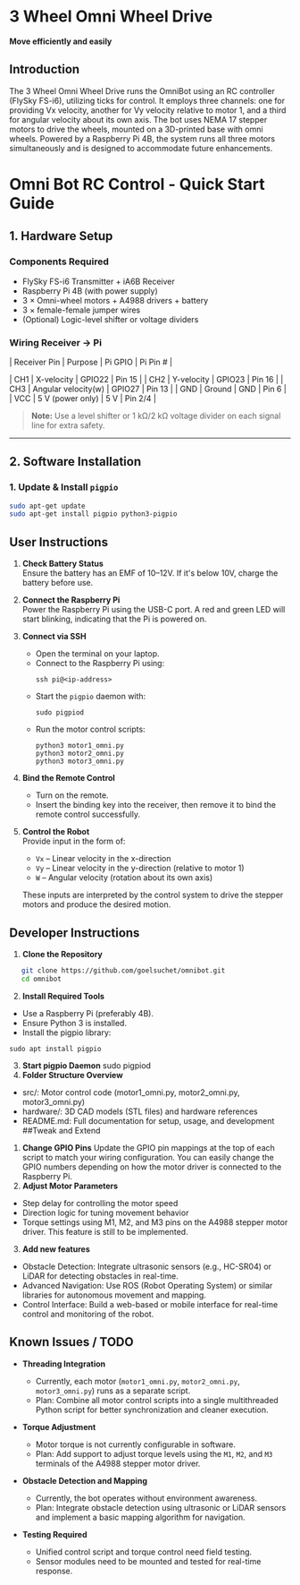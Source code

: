# 3 Wheel Omni Wheel Drive
**Move efficiently and easily**

## Introduction

The 3 Wheel Omni Wheel Drive runs the OmniBot using an RC controller (FlySky FS-i6), utilizing ticks for control. It employs three channels: one for providing Vx velocity, another for Vy velocity relative to motor 1, and a third for angular velocity about its own axis. The bot uses NEMA 17 stepper motors to drive the wheels, mounted on a 3D-printed base with omni wheels. Powered by a Raspberry Pi 4B, the system runs all three motors simultaneously and is designed to accommodate future enhancements.

# Omni Bot RC Control - Quick Start Guide

## 1. Hardware Setup

### Components Required
- FlySky FS-i6 Transmitter + iA6B Receiver
- Raspberry Pi 4B (with power supply)
- 3 × Omni-wheel motors + A4988 drivers + battery
- 3 × female-female jumper wires
- (Optional) Logic-level shifter or voltage dividers

### Wiring Receiver → Pi

| Receiver Pin | Purpose                 | Pi GPIO | Pi Pin #  |

| CH1          | X-velocity              | GPIO22  | Pin 15    |
| CH2          | Y-velocity              | GPIO23  | Pin 16    |
| CH3          | Angular velocity(w)     | GPIO27  | Pin 13    |
| GND          | Ground                  | GND     | Pin 6     |
| VCC          | 5 V (power only)        | 5 V     | Pin 2/4   |

> **Note:** Use a level shifter or 1 kΩ/2 kΩ voltage divider on each signal line for extra safety.

---

## 2. Software Installation

### 1. Update & Install `pigpio`  
```bash
sudo apt-get update
sudo apt-get install pigpio python3-pigpio
```
## User Instructions

1. **Check Battery Status**  
   Ensure the battery has an EMF of 10–12V. If it's below 10V, charge the battery before use.

2. **Connect the Raspberry Pi**  
   Power the Raspberry Pi using the USB-C port. A red and green LED will start blinking, indicating that the Pi is powered on.

3. **Connect via SSH**  
   - Open the terminal on your laptop.  
   - Connect to the Raspberry Pi using:  
     ```
     ssh pi@<ip-address>
     ```
   - Start the `pigpio` daemon with:  
     ```
     sudo pigpiod
     ```
   - Run the motor control scripts:  
     ```
     python3 motor1_omni.py
     python3 motor2_omni.py
     python3 motor3_omni.py
     ```

4. **Bind the Remote Control**  
   - Turn on the remote.  
   - Insert the binding key into the receiver, then remove it to bind the remote control successfully.

5. **Control the Robot**  
   Provide input in the form of:
   - `Vx` – Linear velocity in the x-direction  
   - `Vy` – Linear velocity in the y-direction (relative to motor 1)  
   - `W` – Angular velocity (rotation about its own axis)  

   These inputs are interpreted by the control system to drive the stepper motors and produce the desired motion.

## Developer Instructions

1. **Clone the Repository**
``` bash
   git clone https://github.com/goelsuchet/omnibot.git
   cd omnibot
 ``` 
2. **Install Required Tools**
- Use a Raspberry Pi (preferably 4B).
- Ensure Python 3 is installed.
- Install the pigpio library:
```sudo apt update
sudo apt install pigpio
```
3. **Start pigpio Daemon**
sudo pigpiod
4. **Folder Structure Overview**
- src/: Motor control code (motor1_omni.py, motor2_omni.py, motor3_omni.py)
- hardware/: 3D CAD models (STL files) and hardware references
- README.md: Full documentation for setup, usage, and development
##Tweak and Extend
1. **Change GPIO Pins**
Update the GPIO pin mappings at the top of each script to match your wiring configuration. You can easily change the GPIO numbers depending on how the motor driver is connected to the Raspberry Pi.
2. **Adjust Motor Parameters**
- Step delay for controlling the motor speed
- Direction logic for tuning movement behavior
- Torque settings using M1, M2, and M3 pins on the A4988 stepper motor driver. This feature is still to be implemented.
3. **Add new features**
- Obstacle Detection: Integrate ultrasonic sensors (e.g., HC-SR04) or LiDAR for detecting obstacles in real-time.
- Advanced Navigation: Use ROS (Robot Operating System) or similar libraries for autonomous movement and mapping.
- Control Interface: Build a web-based or mobile interface for real-time control and monitoring of the robot.

## Known Issues / TODO

- **Threading Integration**
  - Currently, each motor (`motor1_omni.py`, `motor2_omni.py`, `motor3_omni.py`) runs as a separate script.
  - Plan: Combine all motor control scripts into a single multithreaded Python script for better synchronization and cleaner execution.

- **Torque Adjustment**
  - Motor torque is not currently configurable in software.
  - Plan: Add support to adjust torque levels using the `M1`, `M2`, and `M3` terminals of the A4988 stepper motor driver.

- **Obstacle Detection and Mapping**
  - Currently, the bot operates without environment awareness.
  - Plan: Integrate obstacle detection using ultrasonic or LiDAR sensors and implement a basic mapping algorithm for navigation.

- **Testing Required**
  - Unified control script and torque control need field testing.
  - Sensor modules need to be mounted and tested for real-time response.



